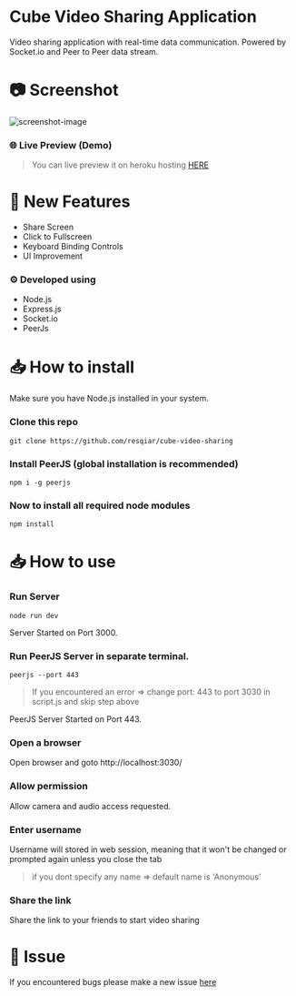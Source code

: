 # Cube Video Sharing Application
Video sharing application with real-time data communication. Powered by Socket.io and Peer to Peer data stream.

# 📷 Screenshot
![screenshot-image](https://i.imgur.com/Ut5zGo0.png)

### 🌐 Live Preview (Demo)
> You can live preview it on heroku hosting [HERE](https://guarded-harbor-56339.herokuapp.com/)

# 🎉 New Features
- Share Screen
- Click to Fullscreen
- Keyboard Binding Controls
- UI Improvement

### ⚙️ Developed using
- Node.js
- Express.js
- Socket.io
- PeerJs

# 📥 How to install

Make sure you have Node.js installed in your system.

### Clone this repo

    git clone https://github.com/resqiar/cube-video-sharing

### Install PeerJS (global installation is recommended)

    npm i -g peerjs

### Now to install all required node modules

    npm install

# 📥 How to use

### Run Server

    node run dev

Server Started on Port 3000.

### Run PeerJS Server in separate terminal.

    peerjs --port 443
    
> If you encountered an error => change port: 443 to port 3030 in script.js and skip step above

PeerJS Server Started on Port 443.

### Open a browser

Open browser and goto http://localhost:3030/

### Allow permission

Allow camera and audio access requested.

### Enter username

Username will stored in web session, meaning that it won't be changed or prompted again unless you close the tab

> if you dont specify any name => default name is 'Anonymous'

### Share the link

Share the link to your friends to start video sharing

# 🐞 Issue
If you encountered bugs please make a new issue [here](https://github.com/resqiar/cube-video-sharing/issues)
